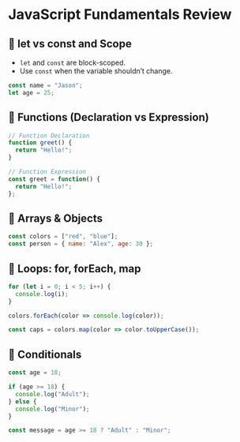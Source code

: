 # JavaScript Fundamentals Review

## 🔹 let vs const and Scope
- `let` and `const` are block-scoped.
- Use `const` when the variable shouldn’t change.

```js
const name = "Jason";
let age = 25;
```

## 🔹 Functions (Declaration vs Expression)
```js
// Function Declaration
function greet() {
  return "Hello!";
}

// Function Expression
const greet = function() {
  return "Hello!";
};
```

## 🔹 Arrays & Objects
```js
const colors = ["red", "blue"];
const person = { name: "Alex", age: 30 };
```

## 🔹 Loops: for, forEach, map
```js
for (let i = 0; i < 5; i++) {
  console.log(i);
}

colors.forEach(color => console.log(color));

const caps = colors.map(color => color.toUpperCase());
```

## 🔹 Conditionals
```js
const age = 18;

if (age >= 18) {
  console.log("Adult");
} else {
  console.log("Minor");
}

const message = age >= 18 ? "Adult" : "Minor";
```